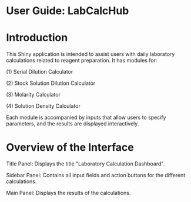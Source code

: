 # User Guide: LabCalcHub
# Introduction

This Shiny application is intended to assist users with daily laboratory calculations related to reagent preparation. It has modules for:

(1) Serial Dilution Calculator

(2) Stock Solution Dilution Calculator

(3) Molarity Calculator

(4) Solution Density Calculator

Each module is accompanied by inputs that allow users to specify parameters, and the results are displayed interactively.

# Overview of the Interface

Title Panel: Displays the title "Laboratory Calculation Dashboard". 

Sidebar Panel: Contains all input fields and action buttons for the different calculations.

Main Panel: Displays the results of the calculations.

